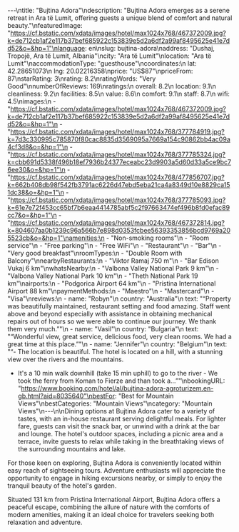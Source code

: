 ---\ntitle: "Bujtina Adora"\ndescription: "Bujtina Adora emerges as a serene retreat in Ara të Lumit, offering guests a unique blend of comfort and natural beauty."\nfeaturedImage: "https://cf.bstatic.com/xdata/images/hotel/max1024x768/467372009.jpg?k=de712cb1af2e117b37bef685922c153839e5d2a6df2a99af8495625e41e7dd52&o=&hp=1"\nlanguage: en\nslug: bujtina-adora\naddress: "Dushaj, Tropojë, Ara të Lumit, Albania"\ncity: "Ara të Lumit"\nlocation: "Ara të Lumit"\naccommodationType: "guesthouse"\ncoordinates:\n  lat: 42.28651073\n  lng: 20.02216358\nprice: "US$87"\npriceFrom: 87\nstarRating: 3\nrating: 8.2\nratingWords: "Very Good"\nnumberOfReviews: 169\nratings:\n  overall: 8.2\n  location: 9.1\n  cleanliness: 9.2\n  facilities: 8.5\n  value: 8.6\n  comfort: 9.1\n  staff: 8.7\n  wifi: 4.5\nimages:\n  - "https://cf.bstatic.com/xdata/images/hotel/max1024x768/467372009.jpg?k=de712cb1af2e117b37bef685922c153839e5d2a6df2a99af8495625e41e7dd52&o=&hp=1"\n  - "https://cf.bstatic.com/xdata/images/hotel/max1024x768/377784919.jpg?k=7d3c330995c785870f80cac8835d3569095a7669a154c90862bb4ac09a4cf3d8&o=&hp=1"\n  - "https://cf.bstatic.com/xdata/images/hotel/max1024x768/377785324.jpg?k=cbb691d5338f496b18ef7936b24377eceabc23d9903a5d60d33a5ce9bc76ee30&o=&hp=1"\n  - "https://cf.bstatic.com/xdata/images/hotel/max1024x768/477856707.jpg?k=662b408db98f542fb3791ac6226d47ebd5eba21ca4a8349d10e8829ca151dc38&o=&hp=1"\n  - "https://cf.bstatic.com/xdata/images/hotel/max1024x768/377785093.jpg?k=61e7e72f453cc65bf7b6eaa4414785abf5c2f97663474ef496b8fd0efac89cc7&o=&hp=1"\n  - "https://cf.bstatic.com/xdata/images/hotel/max1024x768/467372814.jpg?k=804607aa0b1239c96a566b7e898d0353fcbee56393353856bcd9769a205523cb&o=&hp=1"\namenities:\n  - "Non-smoking rooms"\n  - "Room service"\n  - "Free parking"\n  - "Free WiFi"\n  - "Restaurant"\n  - "Bar"\n  - "Very good breakfast"\nroomTypes:\n  - "Double Room with Balcony"\nnearbyRestaurants:\n  - "Viktor Ramaj 750 m"\n  - "Bar Edison Vukaj 6 km"\nwhatsNearby:\n  - "Valbona Valley National Park 9 km"\n  - "Valbona Valley National Park 10 km"\n  - "Theth National Park 19 km"\nairports:\n  - "Podgorica Airport 64 km"\n  - "Pristina International Airport 88 km"\npaymentMethods:\n  - "Maestro"\n  - "Mastercard"\n  - "Visa"\nreviews:\n  - name: "Robyn"\n    country: "Australia"\n    text: "“Property was beautifully maintained, restaurant setting and food amazing. Staff went above and beyond especially with assistance in obtaining mechanical repairs out of hours so we were able to continue our journey. We thank them very much.”"\n  - name: "Vasil"\n    country: "Bulgaria"\n    text: "“Wonderful view, great service, delicious food, very clean rooms. We had a great time at this place.”"\n  - name: "Jennifer"\n    country: "Belgium"\n    text: "“- The location is beautiful. The hotel is located on a hill, with a stunning view over the rivers and the mountains.
- It's a 10 min walk downhill (take 15 min uphill) to go to the river - We took the ferry from Koman to Fierze and than took a...”"\nbookingURL: "https://www.booking.com/hotel/al/bujtina-adora-agroturizem.en-gb.html?aid=8035640"\nbestFor: "Best for Mountain Views"\nbestCategories: "Mountain Views"\ncategory: "Mountain Views"\n---\n\nDining options at Bujtina Adora cater to a variety of tastes, with an in-house restaurant serving delightful meals. For lighter fare, guests can visit the snack bar, or unwind with a drink at the bar and lounge. The hotel's outdoor spaces, including a picnic area and a terrace, invite guests to relax while taking in the breathtaking views of the surrounding mountains and lake.

For those keen on exploring, Bujtina Adora is conveniently located within easy reach of sightseeing tours. Adventure enthusiasts will appreciate the opportunity to engage in hiking excursions nearby, or simply to enjoy the tranquil beauty of the hotel's garden.

Situated 131 km from Pristina International Airport, Bujtina Adora offers a peaceful escape, combining the allure of nature with the comforts of modern amenities, making it an ideal choice for travelers seeking both relaxation and adventure.